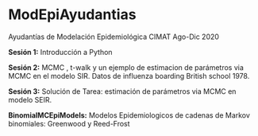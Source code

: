 # ModEpiAyudantias
Ayudantías de Modelación Epidemiológica CIMAT Ago-Dic 2020


**Sesión 1:**
Introducción a Python

**Sesión 2:**
MCMC , t-walk y un ejemplo de estimacion de parámetros via MCMC en el modelo SIR. Datos de influenza boarding British school 1978.

**Sesión 3:**
Solución de Tarea: estimación de parámetros via MCMC en modelo SEIR. 

**BinomialMCEpiModels:**
Modelos Epidemiologicos de cadenas de Markov binomiales: Greenwood y Reed-Frost 
